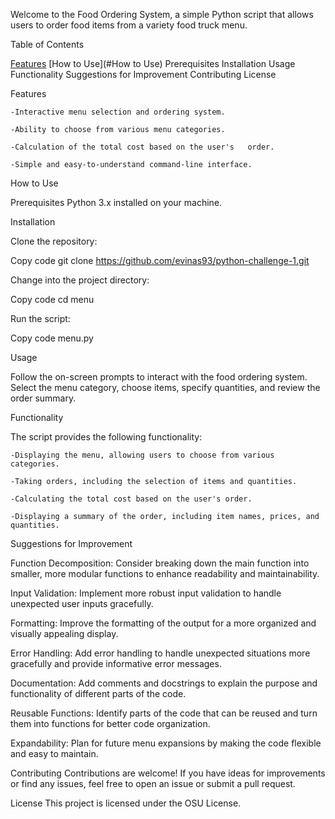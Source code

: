 Welcome to the Food Ordering System, a simple Python script that allows users to order food items from a variety food truck menu.

Table of Contents

[Features](#features)
[How to Use](#How to Use)
Prerequisites
Installation
Usage
Functionality
Suggestions for Improvement
Contributing
License

Features

    -Interactive menu selection and ordering system.

    -Ability to choose from various menu categories.

    -Calculation of the total cost based on the user's   order.

    -Simple and easy-to-understand command-line interface.

How to Use

Prerequisites
Python 3.x installed on your machine.

Installation

Clone the repository:

Copy code
git clone
https://github.com/evinas93/python-challenge-1.git

Change into the project directory:

Copy code
cd menu

Run the script:

Copy code
menu.py

Usage

Follow the on-screen prompts to interact with the food ordering system. Select the menu category, choose items, specify quantities, and review the order summary.

Functionality

The script provides the following functionality:

    -Displaying the menu, allowing users to choose from various categories.

    -Taking orders, including the selection of items and quantities.

    -Calculating the total cost based on the user's order.

    -Displaying a summary of the order, including item names, prices, and quantities.

Suggestions for Improvement

Function Decomposition:
Consider breaking down the main function into smaller, more modular functions to enhance readability and maintainability.

Input Validation:
Implement more robust input validation to handle unexpected user inputs gracefully.

Formatting:
Improve the formatting of the output for a more organized and visually appealing display.

Error Handling:
Add error handling to handle unexpected situations more gracefully and provide informative error messages.

Documentation:
Add comments and docstrings to explain the purpose and functionality of different parts of the code.

Reusable Functions:
Identify parts of the code that can be reused and turn them into functions for better code organization.

Expandability:
Plan for future menu expansions by making the code flexible and easy to maintain.

Contributing
Contributions are welcome! If you have ideas for improvements or find any issues, feel free to open an issue or submit a pull request.

License
This project is licensed under the OSU License.
